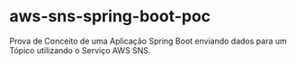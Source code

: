 # aws-sns-spring-boot-poc
Prova de Conceito de uma Aplicação Spring Boot enviando dados para um Tópico utilizando o Serviço AWS SNS.
